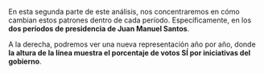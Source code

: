 ﻿En esta segunda parte de este análisis, nos concentraremos en cómo cambian estos patrones dentro de cada período. Específicamente, en los **dos períodos de presidencia de Juan Manuel Santos**.

A la derecha, podremos ver una nueva representación año por año, donde **la altura de la línea muestra el porcentaje de votos SÍ por iniciativas del gobierno**.
